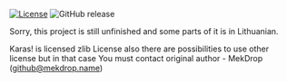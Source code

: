 [![License](https://img.shields.io/github/license/MekDrop/Karas.svg?maxAge=2592000)](License.txt) ![GitHub release](https://img.shields.io/github/release/MekDrop/Karas.svg?maxAge=2592000)

Sorry, this project is still unfinished and some parts of it is in Lithuanian.

Karas! is licensed zlib License also there are possibilities to use other license but in that case You must contact original author - MekDrop (github@mekdrop.name)

